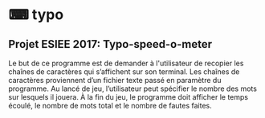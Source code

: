 # ⌨ typo
## Projet ESIEE 2017: Typo-speed-o-meter
Le but de ce programme est de demander à l'utilisateur de recopier les chaînes de caractères qui s’affichent sur son terminal. Les chaînes de caractères proviennent d’un fichier texte passé en paramètre du programme.
Au lancé de jeu, l’utilisateur peut spécifier le nombre des mots sur lesquels il jouera.
À la fin du jeu, le programme doit afficher le temps écoulé, le nombre de mots total et le nombre de fautes faites.
